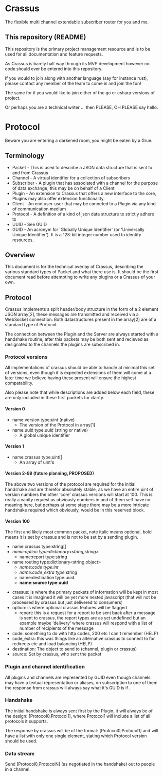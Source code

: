 # Crassus

The flexible multi channel extendable subscriber router for you and me.

## This repository (README)

This repository is the primary project management resource and is to be used for all documentation and feature requests. 

As Crassus is barely half way through its MVP development however no code should ever be entered into this repository. 

If you would to join along with another language (say for instance rust), please contact any member of the team to come in and join the fun!

The same for if you would like to join either of the go or csharp versions of project.

Or perhaps you are a technical writer ... then PLEASE, OH PLEASE say hello.

# Protocol

Beware you are entering a darkened room, you might be eaten by a Grue.

## Terminology

* Packet - This is used to describe a JSON data structure that is sent to and from Crassus
* Channel - A virtual identifier for a collection of subscribers
* Subscriber - A plugin that has associated with a channel for the purpose of data exchange, this may be on behalf of a Client
* Plugin - An extension to Crassus that offers a new interface to the core, Plugins may also offer extension functionality.
* Client - An end user-user that may be conneted to a Plugin via any kind of communication medium
* Protocol - A definition of a kind of json data structure to strictly adhere to
* UUID - See GUID
* GUID - An acronym for 'Globally Unique Identifier' (or 'Universally Unique Identifier'). It is a 128-bit integer number used to identify resources.

## Overview

This document is for the technical overlay of Crassus, describing the various standard types of Packet and what there use is. It should be the first document read before attempting to write any plugins or a Crassus of your own.

## Protocol

Crassus implements a split header/body structure in the form of a 2 element JSON array[2], these messages are transmitted and received via a WebSocket connection. Both datastructures present in the array[2] are of a standard type of Protocol.

The connection between the Plugin and the Server are always started with a handshake routine, after this packets may be both sent and recieved as designated to the channels the plugins are subscribed in.

### Protocol versions

All implementations of crassus should be able to handle at minimal this set of versions, even though it is expected extensions of them will come at a later time we believe having these present will ensure the highest compatability.

Also please note that while descriptions are added below each field, these are only included in these first packets for clarity.

#### Version 0
- name:version type:uint (native)
  - The version of the Protocol in array[1]
- name:uuid type:uuid (string or native)
  - A global unique identifier 

#### Version 1
- name:crassus type:uint[] 
  - An array of uint's 

#### Version 2-99 (future planning, PROPOSED)
The above two versions of the protocol are required for the initial handshake and are therefor absolutely stable, as we have an entire uint of version numbers the other 'core' crassus versions will start at 100. This is really a vanity request as obviously numbers in and of them self have no meaning here, but perhaps at some stage there may be a more intricate handshake required which obviously, would be in this reserved block.

#### Version 100

The first and likely most common packet, note italic means optional, bold means it is set by crassus and is not to be set by a sending plugin.

- name:crassus type:string[] 
- *name:option type:dictionary<string,string>*
  - name:report type:string
- name:routing type:dictionary<string,object>
  - *name:code type:int*
  - *name:code_extra type:string*
  - name:destination type:uuid
  - **name:source type:uuid**

* crassus: is where the primary packets of information will be kept in most cases it is imagined it will be yet more nested javascript (that will not be processed by crassus but just delivered to consumers)
* option: is where optional crassus features will be flagged
  * report: this is a request for a report to be sent back after a message is sent to crassus, the report types are as yet undefined but an example maybe 'delivery' where crassus will respond with a list of number of recipients of the message
* code: something to do with http codes, 200 etc I can't remember (HELP)
* code_extra: this was things like an alternative crassus to connect to for redirects etc and load balancing (HELP)
* destination: The object to send to (channel, plugin or crassus)
* source: Set by crassus, who sent the packet

### Plugin and channel identification

All plugins and channels are represented by GUID even though channels may have a textual representation or aliases, on subscription to one of them the response from crassus will always say what it's GUID is if .

### Handshake

The initial handshake is always sent first by the Plugin, it will always be of the design: [Protocol0,Protocol1], where Protocol1 will include a list of all protocols it supports.

The response by crassus will be of the format: [Protocol0,Protocol1] and will have a list with only one single element, stating which Protocol version should be used.

### Data stream

Send [Protocol0,ProtocolN] (as negotiated in the handshake) out to people in a channel.